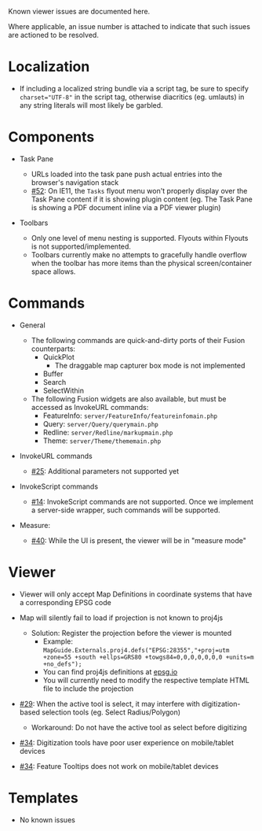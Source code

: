 Known viewer issues are documented here.

Where applicable, an issue number is attached to indicate that such issues are actioned to be resolved.

Localization
============

 * If including a localized string bundle via a script tag, be sure to specify `charset="UTF-8"` in the script tag, otherwise diacritics (eg. umlauts) in any string literals will most likely be garbled.

Components
==========

 * Task Pane
   * URLs loaded into the task pane push actual entries into the browser's navigation stack
   * [#52](https://github.com/jumpinjackie/mapguide-react-layout/issues/52): On IE11, the `Tasks` flyout menu won't properly display over the Task Pane content if it is showing plugin content (eg. The Task Pane is showing a PDF document inline via a PDF viewer plugin)

 * Toolbars
   * Only one level of menu nesting is supported. Flyouts within Flyouts is not supported/implemented.
   * Toolbars currently make no attempts to gracefully handle overflow when the toolbar has more items than the physical screen/container space allows. 

Commands
========

 * General
   * The following commands are quick-and-dirty ports of their Fusion counterparts:
     * QuickPlot
       * The draggable map capturer box mode is not implemented
     * Buffer
     * Search
     * SelectWithin
   * The following Fusion widgets are also available, but must be accessed as InvokeURL commands:
     * FeatureInfo: `server/FeatureInfo/featureinfomain.php`
     * Query: `server/Query/querymain.php`
     * Redline: `server/Redline/markupmain.php`
     * Theme: `server/Theme/thememain.php`

 * InvokeURL commands
   * [#25](https://github.com/jumpinjackie/mapguide-react-layout/issues/25): Additional parameters not supported yet

 * InvokeScript commands
   * [#14](https://github.com/jumpinjackie/mapguide-react-layout/issues/14): InvokeScript commands are not supported. Once we implement a server-side wrapper, such commands will be supported.

 * Measure:
   * [#40](https://github.com/jumpinjackie/mapguide-react-layout/issues/40): While the UI is present, the viewer will be in "measure mode" 

Viewer
======

 * Viewer will only accept Map Definitions in coordinate systems that have a corresponding EPSG code

 * Map will silently fail to load if projection is not known to proj4js
   * Solution: Register the projection before the viewer is mounted
      * Example: `MapGuide.Externals.proj4.defs("EPSG:28355","+proj=utm +zone=55 +south +ellps=GRS80 +towgs84=0,0,0,0,0,0,0 +units=m +no_defs");`
      * You can find proj4js definitions at [epsg.io](http://epsg.io)
      * You will currently need to modify the respective template HTML file to include the projection

 * [#29](https://github.com/jumpinjackie/mapguide-react-layout/issues/29): When the active tool is select, it may interfere with digitization-based selection tools (eg. Select Radius/Polygon)
   * Workaround: Do not have the active tool as select before digitizing

 * [#34](https://github.com/jumpinjackie/mapguide-react-layout/issues/34): Digitization tools have poor user experience on mobile/tablet devices
 * [#34](https://github.com/jumpinjackie/mapguide-react-layout/issues/34): Feature Tooltips does not work on mobile/tablet devices

Templates
=========

 * No known issues

